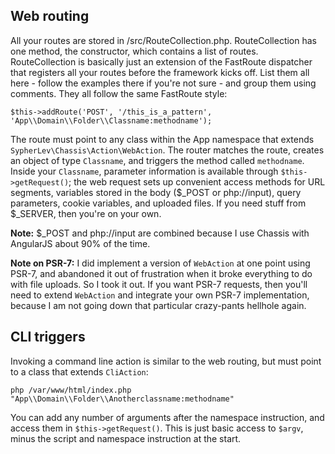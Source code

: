 ## Web routing

All your routes are stored in /src/RouteCollection.php. RouteCollection has one method, the constructor, which contains a list of routes. RouteCollection is basically just an extension of the FastRoute dispatcher that registers all your routes before the framework kicks off. List them all here - follow the examples there if you're not sure - and group them using comments. They all follow the same FastRoute style:

    $this->addRoute('POST', '/this_is_a_pattern', 'App\\Domain\\Folder\\Classname:methodname');
    
The route must point to any class within the App namespace that extends `SypherLev\Chassis\Action\WebAction`. The router matches the route, creates an object of type `Classname`, and triggers the method called `methodname`. Inside your `Classname`, parameter information is available through `$this->getRequest()`; the web request sets up convenient access methods for URL segments, variables stored in the body ($_POST or php://input), query parameters, cookie variables, and uploaded files. If you need stuff from $_SERVER, then you're on your own.

**Note:** $_POST and php://input are combined because I use Chassis with AngularJS about 90% of the time.

**Note on PSR-7:** I did implement a version of `WebAction` at one point using PSR-7, and abandoned it out of frustration when it broke everything to do with file uploads. So I took it out. If you want PSR-7 requests, then you'll need to extend `WebAction` and integrate your own PSR-7 implementation, because I am not going down that particular crazy-pants hellhole again.

## CLI triggers

Invoking a command line action is similar to the web routing, but must point to a class that extends `CliAction`:

    php /var/www/html/index.php "App\\Domain\\Folder\\Anotherclassname:methodname"

You can add any number of arguments after the namespace instruction, and access them in `$this->getRequest()`. This is just basic access to `$argv`, minus the script and namespace instruction at the start.